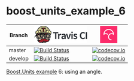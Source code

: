 # boost_units_example_6

Branch|[![Travis CI logo](TravisCI.png)](https://travis-ci.org)|[![Codecov logo](Codecov.png)](https://www.codecov.io)
---|---|---
master|[![Build Status](https://travis-ci.org/richelbilderbeek/boost_units_example_6.svg?branch=master)](https://travis-ci.org/richelbilderbeek/boost_units_example_6)|[![codecov.io](https://codecov.io/github/richelbilderbeek/boost_units_example_6/coverage.svg?branch=master)](https://codecov.io/github/richelbilderbeek/boost_units_example_6/branch/master)
develop|[![Build Status](https://travis-ci.org/richelbilderbeek/boost_units_example_6.svg?branch=develop)](https://travis-ci.org/richelbilderbeek/boost_units_example_6)|[![codecov.io](https://codecov.io/github/richelbilderbeek/boost_units_example_6/coverage.svg?branch=develop)](https://codecov.io/github/richelbilderbeek/boost_units_example_6/branch/develop)

[Boost.Units example](http://www.github.com/richelbilderbeek/boost_units_example) 6: using an angle.
